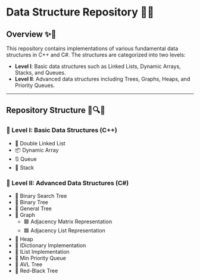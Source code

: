 # Data Structure Repository 🚀📝

## Overview ✨📂

This repository contains implementations of various fundamental data structures in C++ and C#. The structures are categorized into two levels:

- **Level I**: Basic data structures such as Linked Lists, Dynamic Arrays, Stacks, and Queues.
- **Level II**: Advanced data structures including Trees, Graphs, Heaps, and Priority Queues.

---

## Repository Structure 📁🔍📜

### 📘 Level I: Basic Data Structures (C++)

- 🔁 Double Linked List  
- 📦 Dynamic Array  
- 🔃 Queue  
- 🥞 Stack  


### 📗 Level II: Advanced Data Structures (C#)

- 🌲 Binary Search Tree  
- 🌳 Binary Tree  
- 🌿 General Tree  
- 🧭 Graph  
  - 🟩 Adjacency Matrix Representation  
  - 🟦 Adjacency List Representation  
- 🧱 Heap  
- 📘 IDictionary Implementation  
- 📘 IList Implementation  
- 🥇 Min Priority Queue  
- 🌱 AVL Tree  
- 🔴 Red-Black Tree  
